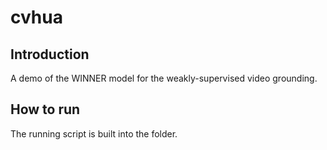 # cvhua

## Introduction
A demo of the WINNER model for the weakly-supervised video grounding.

## How to run
The running script is built into the folder.

